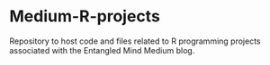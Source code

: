 # Medium-R-projects
Repository to host code and files related to R programming projects associated with the Entangled Mind Medium blog.
